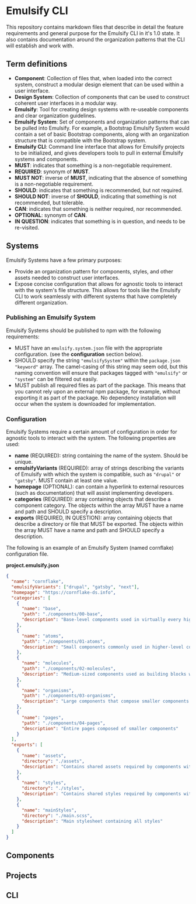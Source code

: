 # Emulsify CLI

This repository contains markdown files that describe in detail the feature requirements and general purpose for the Emulsify CLI in it's 1.0 state. It also contains documentation around the organization patterns that the CLI will establish and work with.

## Term definitions

- **Component**: Collection of files that, when loaded into the correct system, construct a modular design element that can be used within a user interface.
- **Design System**: Collection of components that can be used to construct coherent user interfaces in a modular way.
- **Emulsify**: Tool for creating design systems with re-useable components and clear organization guidelines.
- **Emulsify System**: Set of components and organization patterns that can be pulled into Emulsify. For example, a Bootstrap Emulsify System would contain a set of basic Bootstrap components, along with an organization structure that is compatible with the Bootstrap system.
- **Emulsify CLI**: Command line interface that allows for Emulsify projects to be initialized, and gives developers tools to pull in external Emulsify systems and components.
- **MUST**: indicates that something is a non-negotiable requirement.
- **REQUIRED**: synonym of **MUST**.
- **MUST NOT**: inverse of **MUST**, indicating that the absence of something is a non-negotiable requirement.
- **SHOULD**: indicates that something is recommended, but not required.
- **SHOULD NOT**: inverse of **SHOULD**, indicating that something is not recommended, but tolerable.
- **CAN**: indicates that something is neither required, nor recommended.
- **OPTIONAL**: synonym of **CAN**.
- **IN QUESTION**: indicates that something is in question, and needs to be re-visited.

## Systems

Emulsify Systems have a few primary purposes:

- Provide an organization pattern for components, styles, and other assets needed to construct user interfaces.
- Expose concise configuration that allows for agnostic tools to interact with the system's file structure. This allows for tools like the Emulsify CLI to work seamlessly with different systems that have completely different organization.

### Publishing an Emulsify System

Emulsify Systems should be published to npm with the following requirements:

- MUST have an `emulsify.system.json` file with the appropriate configuration. (see the **configuration** section below).
- SHOULD specify the string `"emulsifySystem"` within the `package.json` `"keyword"` array. The camel-casing of this string may seem odd, but this naming convention will ensure that packages tagged with `"emulsify"` or `"system"` can be filtered out easily.
- MUST publish all required files as part of the package. This means that you cannot rely upon an external npm package, for example, without exporting it as part of the package. No dependency installation will occur when the system is downloaded for implementation.

### Configuration

Emulsify Systems require a certain amount of configuration in order for agnostic tools to interact with the system. The following properties are used:

- **name** (REQUIRED): string containing the name of the system. Should be unique.
- **emulsifyVariants** (REQUIRED): array of strings describing the variants of Emulsify with which the system is compatible, such as `"drupal"` or `"gatsby"`. MUST contain at least one value.
- **homepage** (OPTIONAL): can contain a hyperlink to external resources (such as documentation) that will assist implementing developers.
- **categories** (REQUIRED): array containing objects that describe a component category. The objects within the array MUST have a name and path and SHOULD specify a description.
- **exports** (REQUIRED, IN QUESTION): array containing objects that describe a directory or file that MUST be exported. The objects within the array MUST have a name and path and SHOULD specify a description.

The following is an example of an Emulsify System (named cornflake) configuration file.

**project.emulsify.json**

```json
{
  "name": "cornflake",
  "emulsifyVariants": ["drupal", "gatsby", "next"],
  "homepage": "https://cornflake-ds.info",
  "categories": [
    {
      "name": "base",
      "path": "./components/00-base",
      "description": "Base-level components used in virtually every higher-level component"
    },
    {
      "name": "atoms",
      "path": "./components/01-atoms",
      "description": "Small components commonly used in higher-level components"
    },
    {
      "name": "molecules",
      "path": "./components/02-molecules",
      "description": "Medium-sized components used as building blocks within a larger component"
    },
    {
      "name": "organisms",
      "path": "./components/03-organisms",
      "description": "Large components that compose smaller components into a cohesive UI"
    },
    {
      "name": "pages",
      "path": "./components/04-pages",
      "description": "Entire pages composed of smaller components"
    }
  ],
  "exports": [
    {
      "name": "assets",
      "directory": "./assets",
      "description": "Contains shared assets required by components within the system"
    },
    {
      "name": "styles",
      "directory": "./styles",
      "description": "Contains shared styles required by components within the system"
    },
    {
      "name": "mainStyles",
      "directory": "./main.scss",
      "description": "Main stylesheet containing all styles"
    }
  ]
}
```

## Components

## Projects

## CLI
